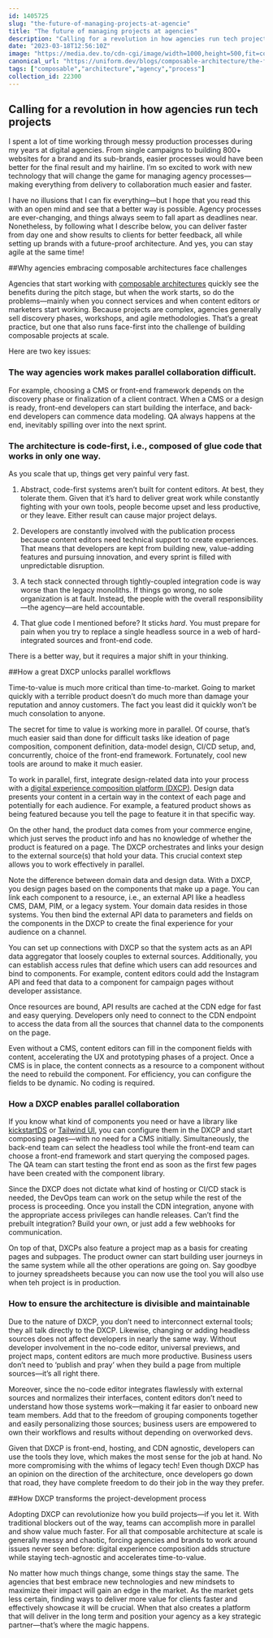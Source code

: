 ```yaml
---
id: 1405725
slug: "the-future-of-managing-projects-at-agencie"
title: "The future of managing projects at agencies"
description: "Calling for a revolution in how agencies run tech projects   I spent a lot of time working..."
date: "2023-03-18T12:56:10Z"
image: "https://media.dev.to/cdn-cgi/image/width=1000,height=500,fit=cover,gravity=auto,format=auto/https%3A%2F%2Fdev-to-uploads.s3.amazonaws.com%2Fuploads%2Farticles%2Fipu6a76iegjp4d19mb0u.png"
canonical_url: "https://uniform.dev/blogs/composable-architecture/the-future-of-managing-projects-at-agencies"
tags: ["composable","architecture","agency","process"]
collection_id: 22300
---
```


## Calling for a revolution in how agencies run tech projects

I spent a lot of time working through messy production processes during my years at digital agencies. From single campaigns to building 800+ websites for a brand and its sub-brands, easier processes would have been better for the final result and my hairline. I’m so excited to work with new technology that will change the game for managing agency processes—making everything from delivery to collaboration much easier and faster.

I have no illusions that I can fix everything—but I hope that you read this with an open mind and see that a better way is possible. Agency processes are ever-changing, and things always seem to fall apart as deadlines near. Nonetheless, by following what I describe below, you can deliver faster from day one and show results to clients for better feedback, all while setting up brands with a future-proof architecture. And yes, you can stay agile at the same time!

##Why agencies embracing composable architectures face challenges

Agencies that start working with [composable architectures](https://uniform.dev/blogs/composable-architecture/composable-platforms-what-why-how) quickly see the benefits during the pitch stage, but when the work starts, so do the problems—mainly when you connect services and when content editors or marketers start working. Because projects are complex, agencies generally sell discovery phases, workshops, and agile methodologies. That’s a great practice, but one that also runs face-first into the challenge of building composable projects at scale.

Here are two key issues:

### The way agencies work makes parallel collaboration difficult.

For example, choosing a CMS or front-end framework depends on the discovery phase or finalization of a client contract. When a CMS or a design is ready, front-end developers can start building the interface, and back-end developers can commence data modeling. QA always happens at the end, inevitably spilling over into the next sprint.
    
### The architecture is code-first, i.e., composed of glue code that works in only one way. 

As you scale that up, things get very painful very fast. 
    
1. Abstract, code-first systems aren’t built for content editors. At best, they tolerate them. Given that it’s hard to deliver great work while constantly fighting with your own tools, people become upset and less productive, or they leave. Either result can cause major project delays.
        
2. Developers are constantly involved with the publication process because content editors need technical support to create experiences. That means that developers are kept from building new, value-adding features and pursuing innovation, and every sprint is filled with unpredictable disruption.
        
3. A tech stack connected through tightly-coupled integration code is way worse than the legacy monoliths. If things go wrong, no sole organization is at fault. Instead, the people with the overall responsibility—the agency—are held accountable.
        
4. That glue code I mentioned before? It sticks _hard_. You must prepare for pain when you try to replace a single headless source in a web of hard-integrated sources and front-end code.    

There is a better way, but it requires a major shift in your thinking.

##How a great DXCP unlocks parallel workflows

Time-to-value is much more critical than time-to-market. Going to market quickly with a terrible product doesn’t do much more than damage your reputation and annoy customers. The fact you least did it quickly won’t be much consolation to anyone.

The secret for time to value is working more in parallel. Of course, that’s much easier said than done for difficult tasks like ideation of page composition, component definition, data-model design, CI/CD setup, and, concurrently, choice of the front-end framework. Fortunately, cool new tools are around to make it much easier. 

To work in parallel, first, integrate design-related data into your process with a [digital experience composition platform (DXCP)](https://uniform.dev/what-is-digital-experience-composition). Design data presents your content in a certain way in the context of each page and potentially for each audience. For example, a featured product shows as being featured because you tell the page to feature it in that specific way.

On the other hand, the product data comes from your commerce engine, which just serves the product info and has no knowledge of whether the product is featured on a page. The DXCP orchestrates and links your design to the external source(s) that hold your data. This crucial context step allows you to work effectively in parallel.

Note the difference between domain data and design data. With a DXCP, you design pages based on the components that make up a page. You can link each component to a resource, i.e., an external API like a headless CMS, DAM, PIM, or a legacy system. Your domain data resides in those systems. You then bind the external API data to parameters and fields on the components in the DXCP to create the final experience for your audience on a channel.

You can set up connections with DXCP so that the system acts as an API data aggregator that loosely couples to external sources. Additionally, you can establish access rules that define which users can add resources and bind to components. For example, content editors could add the Instagram API and feed that data to a component for campaign pages without developer assistance. 

Once resources are bound, API results are cached at the CDN edge for fast and easy querying. Developers only need to connect to the CDN endpoint to access the data from all the sources that channel data to the components on the page.

Even without a CMS, content editors can fill in the component fields with content, accelerating the UX and prototyping phases of a project. Once a CMS is in place, the content connects as a resource to a component without the need to rebuild the component. For efficiency, you can configure the fields to be dynamic. No coding is required.

### How a DXCP enables parallel collaboration

If you know what kind of components you need or have a library like [kickstartDS](https://www.kickstartds.com/) or [Tailwind UI](https://tailwindui.com/), you can configure them in the DXCP and start composing pages—with no need for a CMS initially. Simultaneously, the back-end team can select the headless tool while the front-end team can choose a front-end framework and start querying the composed pages. The QA team can start testing the front end as soon as the first few pages have been created with the component library.

Since the DXCP does not dictate what kind of hosting or CI/CD stack is needed, the DevOps team can work on the setup while the rest of the process is proceeding. Once you install the CDN integration, anyone with the appropriate access privileges can handle releases. Can’t find the prebuilt integration? Build your own, or just add a few webhooks for communication.

On top of that, DXCPs also feature a project map as a basis for creating pages and subpages. The product owner can start building user journeys in the same system while all the other operations are going on. Say goodbye to journey spreadsheets because you can now use the tool you will also use when teh project is in production.

### How to ensure the architecture is divisible and maintainable

Due to the nature of DXCP, you don’t need to interconnect external tools; they all talk directly to the DXCP. Likewise, changing or adding headless sources does not affect developers in nearly the same way. Without developer involvement in the no-code editor, universal previews, and project maps, content editors are much more productive. Business users don’t need to ‘publish and pray’ when they build a page from multiple sources—it’s all right there.

Moreover, since the no-code editor integrates flawlessly with external sources and normalizes their interfaces, content editors don’t need to understand how those systems work—making it far easier to onboard new team members. Add that to the freedom of grouping components together and easily personalizing those sources; business users are empowered to own their workflows and results without depending on overworked devs. 

Given that DXCP is front-end, hosting, and CDN agnostic, developers can use the tools they love, which makes the most sense for the job at hand. No more compromising with the whims of legacy tech! Even though DXCP has an opinion on the direction of the architecture, once developers go down that road, they have complete freedom to do their job in the way they prefer.

##How DXCP transforms the project-development process

Adopting DXCP can revolutionize how you build projects—if you let it. With traditional blockers out of the way, teams can accomplish more in parallel and show value much faster. For all that composable architecture at scale is generally messy and chaotic, forcing agencies and brands to work around issues never seen before: digital experience composition adds structure while staying tech-agnostic and accelerates time-to-value.

No matter how much things change, some things stay the same. The agencies that best embrace new technologies and new mindsets to maximize their impact will gain an edge in the market. As the market gets less certain, finding ways to deliver more value for clients faster and effectively showcase it will be crucial. When that also creates a platform that will deliver in the long term and position your agency as a key strategic partner—that’s where the magic happens. 
